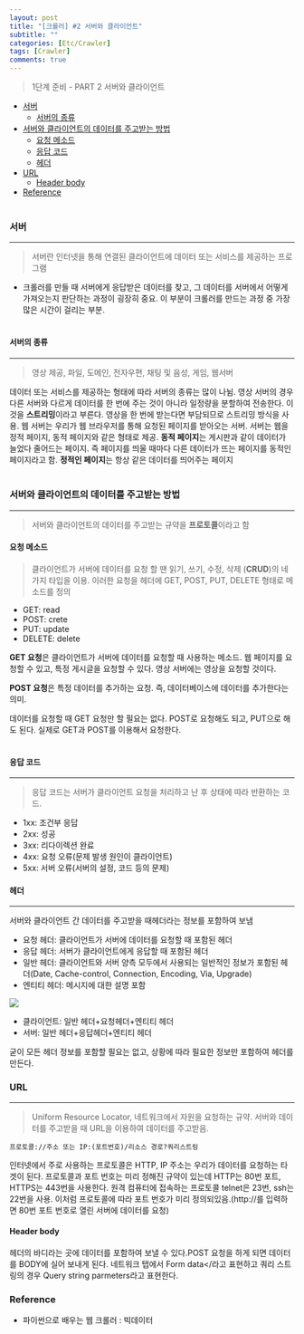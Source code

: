 ```yaml
---
layout: post
title: "[크롤러] #2 서버와 클라이언트"
subtitle: ""
categories: [Etc/Crawler]
tags: [Crawler]
comments: true
---
```


> 1단계 준비 - PART 2 서버와 클라이언트

- [서버](#%ec%84%9c%eb%b2%84)
  - [서버의 종류](#%ec%84%9c%eb%b2%84%ec%9d%98-%ec%a2%85%eb%a5%98)
- [서버와 클라이언트의 데이터를 주고받는 방법](#%ec%84%9c%eb%b2%84%ec%99%80-%ed%81%b4%eb%9d%bc%ec%9d%b4%ec%96%b8%ed%8a%b8%ec%9d%98-%eb%8d%b0%ec%9d%b4%ed%84%b0%eb%a5%bc-%ec%a3%bc%ea%b3%a0%eb%b0%9b%eb%8a%94-%eb%b0%a9%eb%b2%95)
  - [요청 메소드](#%ec%9a%94%ec%b2%ad-%eb%a9%94%ec%86%8c%eb%93%9c)
  - [응답 코드](#%ec%9d%91%eb%8b%b5-%ec%bd%94%eb%93%9c)
  - [헤더](#%ed%97%a4%eb%8d%94)
- [URL](#url)
  - [Header body](#header-body)
- [Reference](#reference)
<br><br>
### 서버
***

>서버란 인터넷을 통해 연결된 클라이언트에 데이터 또는 서비스를 제공하는 프로그램


* 크롤러를 만들 때 <point>서버에게 응답받은 데이터를 찾고, 그 데이터를 서버에서 어떻게 가져오는지 판단하는 과정</point>이 굉장히 중요. 이 부분이 크롤러를 만드는 과정 중 가장 많은 시간이 걸리는 부분. 
<br><br>

#### 서버의 종류
***
> 영상 제공, 파일, 도메인, 전자우편, 채팅 및 음성, 게임, 웹서버

데이터 또는 서비스를 제공하는 형태에 따라 서버의 종류는 많이 나뉨. 
영상 서버의 경우 다른 서버와 다르게 데이터를 한 번에 주는 것이 아니라 일정량을 분할하여 전송한다. 이것을 **스트리밍**이라고 부른다. 영상을 한 번에 받는다면 부담되므로 스트리밍 방식을 사용. 
웹 서버는 우리가 웹 브라우저를 통해 요청된 페이지를 받아오는 서버. 서버는 웹을 정적 페이지, 동적 페이지와 같은 형태로 제공. 
**동적 페이지**는 게시판과 같이 데이터가 늘었다 줄어드는 페이지. 즉 페이지를 띄울 때마다 다른 데이터가 뜨는 페이지를 동적인 페이지라고 함. 
**정적인 페이지**는 항상 같은 데이터를 띄어주는 페이지
<br><br>

### 서버와 클라이언트의 데이터를 주고받는 방법
***
> 서버와 클라이언트의 데이터를 주고받는 규약을 **프로토콜**이라고 함

#### 요청 메소드
> 클라이언트가 서버에 데이터를 요청 할 땐 읽기, 쓰기, 수정, 삭제 (**CRUD**)의 네가지 타입을 이용. 이러한 요청을 헤더에 GET, POST, PUT, DELETE 형태로 메소드를 정의

* GET: read
* POST: crete
* PUT: update
* DELETE: delete

**GET 요청**은 클라이언트가 서버에 데이터를 요청할 때 사용하는 메소드. 웹 페이지를 요청할 수 있고, 특정 게시글을 요청할 수 있다. 영상 서버에는 영상을 요청할 것이다. 

**POST 요청**은 특정 데이터를 추가하는 요청. 즉, 데이터베이스에 데이터를 추가한다는 의미. 

데이터를 요청할 때 GET 요청만 할 필요는 없다. POST로 요청해도 되고, PUT으로 해도 된다. 실제로 GET과 POST를 이용해서 요청한다.
<br><br>

#### 응답 코드
***
> 응답 코드는 서버가 클라이언트 요청을 처리하고 난 후 상태에 따라 반환하는 코드.

* 1xx: 조건부 응답
* 2xx: 성공
* 3xx: 리다이렉션 완료
* 4xx: 요청 오류(문제 발생 원인이 클라이언트)
* 5xx: 서버 오류(서버의 설정, 코드 등의 문제)

#### 헤더
***
서버와 클라이언트 간 데이터를 주고받을 때<point>헤더</point>라는 정보를 포함하여 보냄

* 요청 헤더: 클라이언트가 서버에 데이터를 요청할 때 포함된 헤더
* 응답 헤더: 서버가 클라이언트에게 응답할 때 포함된 헤더
* 일반 헤더: 클라이언트와 서버 양측 모두에서 사용되는 일반적인 정보가 포함된 헤더(Date, Cache-control, Connection, Encoding, Via, Upgrade)
* 엔티티 헤더: 메시지에 대한 설명 포함

![](https://www.researchgate.net/profile/Mostafa_Sedighizadeh/publication/242714677/figure/fig1/AS:644655569973249@1530709273718/Typical-HTTP-response-and-request-headers.png)


* 클라이언트: 일반 헤더+요청헤더+엔티티 헤더
* 서버: 일반 헤더+응답헤더+엔티티 헤더

굳이 모든 헤더 정보를 포함할 필요는 없고, 상황에 따라 필요한 정보만 포함하여 헤더를 만든다. 

### URL
***
>Uniform Resource Locator, 네트워크에서 자원을 요청하는 규약. 서버와 데이터를 주고받을 때 URL을 이용하여 데이터를 주고받음.

```
프로토콜://주소 또는 IP:(포트번호)/리소스 경로?쿼리스트링
```
인터넷에서 주로 사용하는 프로토콜은 HTTP, IP 주소는 우리가 데이터를 요청하는 타겟이 된다. 프로토콜과 포트 번호는 미리 정해진 규약이 있는데 HTTP는 80번 포트, HTTPS는 443번을 사용한다. 원격 컴퓨터에 접속하는 프로토콜 telnet은 23번, ssh는 22번을 사용. 이처럼 프로토콜에 따라 포트 번호가 미리 정의되있음.(http://를 입력하면 80번 포트 번호로 열린 서버에 데이터를 요청) 

#### Header body
헤더의 바디라는 곳에 데이터를 포함하여 보낼 수 있다.POST 요청을 하게 되면 데이터를 BODY에 실어 보내게 된다. 네트워크 탭에서 <point>Form data</<point>라고 표현하고 쿼리 스트링의 경우 <point>Query string parmeters</point>라고 표현한다.

### Reference

* 파이썬으로 배우는 웹 크롤러 : 빅데이터